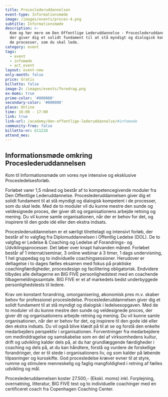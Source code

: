 ```yaml
---
title: Proceslederuddannelsen
event-type: Informationsmøde
image: /images/events/proces-4.png
subtitle: Informationsmøde
description: >-
  Kom og hør mere om Den Offentlige Lederuddannelse - Proceslederuddannelsen,
  der giver dig et solidt fundament til at stå myndigt og dialogisk kompetent i
  de processer, som du skal lede.
category: event
tags:
  - event
  - infomøde
  - act_event
layout: event-new
only-month: false
price: Gratis
billetto: false
image-2: /images/events/foredrag.png
ex-moms: true
prime-color: '#000000'
secondary-color: '#000000'
place: Online
time: 16:00 - 17:00
link: true
link-url: /academy/den-offentlige-lederuddannelse/#infomode
community-free: false
billetto-nr: 611228
attend_mes:
---
```

## Informationsmøde omkring Proceslederuddannelsen

Kom til Informationsmøde om vores nye intensive og eksklusive Procesledelsesforløb.

Forløbet varer 1,5 måned og består af to kompetencegivende moduler fra Den Offentlige Lederuddannelse. Proceslederuddannelsen giver dig et solidt fundament til at stå myndigt og dialogisk kompetent i de processer, som du skal lede. Med de to moduler vil du kunne mestre den sunde og veldesignede proces, der giver dit og organisationens arbejde retning og mening. Du vil kunne samle organisationen, når der er behov for det, og inspirere til den gode idé eller den ekstra indsats.

Proceslederuddannelsen er et særligt tilrettelagt og intensivt forløb, der består af to valgfag fra Diplomuddannelsen i Offentlig Ledelse (DOL). De to valgfag er Ledelse & Coaching og Ledelse af Forandrings- og Udviklingsprocesser. Det løber over knapt halvanden måned. Forløbet består af 1 internat/seminar, 3 online webinar á 3 timer, 1 dags undervisning, 1 hel gruppedag og to individuelle coachingsessioner. Herudover er deltagelse i to dages fælles eksamen med fokus på praktiske coachingfærdigheder, procesdesign og facilitering obligatorisk. Endvidere tilbydes alle deltagerne en BIG FIVE personlighedstest med en coachende tilbagemeldingssamtale. BIG FIVE er et af markedets bedst underbyggede personlighedstests til ledere.

Krav om konstant forandring, omorganisering, økonomisk pres m.v. skaber behov for professionel procesledelse. Proceslederuddannelsen giver dig et solidt fundament til at stå myndigt og dialogisk i ledelsesopgaven. Med de to moduler vil du kunne mestre den sunde og veldesignede proces, der giver dit og organisationens arbejde retning og mening. Du vil kunne samle organisationen, når der er behov for det, og inspirere til den gode idé eller den ekstra indsats. Du vil også blive klædt på til at se og forstå den enkelte medarbejders perspektiv i organisationen. Forventninger fra medarbejdere om medinddragelse og samskabelse som en del af virksomhedens kultur, drift og udvikling kalder dels på, at du har grundlæggende færdigheder i coaching og dels på, at du kan håndtere, forstå og vurdere de forskellige forandringer, der er til stede i organisationers liv, og som kalder på løbende tilpasninger og kursskifte. God procesledelse kræver evner til at styre, rumme og stimulere menneskelig og faglig mangfoldighed i retning af fælles udvikling og mål.

Proceslederuddannelsen koster 27.500,- (Ekskl. moms) inkl. Forplejning, overnatning, litteratur, BIG FIVE test og to individuelle coachinger med en certificeret coach fra Copenhagen Coaching Center.
